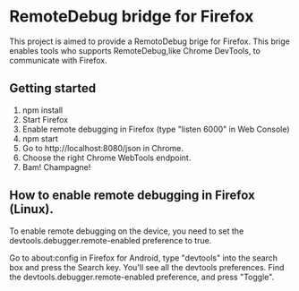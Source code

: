 # RemoteDebug bridge for Firefox

This project is aimed to provide a RemotoDebug brige for Firefox. This brige enables tools who supports RemoteDebug,like Chrome DevTools, to communicate with Firefox.

<insert animated gif here>

## Getting started
1. npm install
2. Start Firefox
3. Enable remote debugging in Firefox (type "listen 6000" in Web Console)
4. npm start
5. Go to http://localhost:8080/json in Chrome.
6. Choose the right Chrome WebTools endpoint.
7. Bam! Champagne!

##  How to enable remote debugging in Firefox (Linux).

To enable remote debugging on the device, you need to set the devtools.debugger.remote-enabled preference to true.

Go to about:config in Firefox for Android, type "devtools" into the search box and press the Search key. You'll see all the devtools preferences. Find the devtools.debugger.remote-enabled preference, and press "Toggle".


